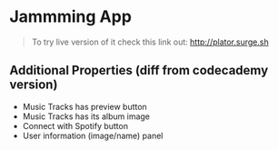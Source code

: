 # Jammming App

> To try live version of it check this link out: http://plator.surge.sh

## Additional Properties (diff from codecademy version)

* Music Tracks has preview button
* Music Tracks has its album image
* Connect with Spotify button
* User information (image/name) panel
